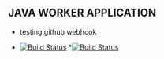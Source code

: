 ## JAVA WORKER APPLICATION
 - testing github webhook
 * [![Build Status](http://184.163.124.6:8080/buildStatus/icon?job=instavote%2Fworker-build)](http://184.163.124.6:8080/job/instavote/job/worker-build/)
 *[![Build Status](http://184.163.124.6:8080/buildStatus/icon?job=instavote%2Fworker-test)](http://184.163.124.6:8080/job/instavote/job/worker-test&subject=UnitTest&color=green/)
